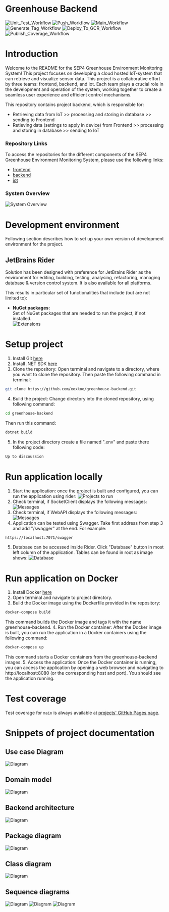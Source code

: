 # Greenhouse Backend

![Unit_Test_Workflow](https://github.com/xoxkoo/greenhouse-backend/actions/workflows/unit_test.yaml/badge.svg)
![Push_Workflow](https://github.com/xoxkoo/greenhouse-backend/actions/workflows/push.yaml/badge.svg)
![Main_Workflow](https://github.com/xoxkoo/greenhouse-backend/actions/workflows/main.yaml/badge.svg)
![Generate_Tag_Workflow](https://github.com/xoxkoo/greenhouse-backend/actions/workflows/generate-tag.yaml/badge.svg)
![Deploy_To_GCR_Workflow](https://github.com/xoxkoo/greenhouse-backend/actions/workflows/deploy_to_gcr.yaml/badge.svg)
![Publish_Coverage_Workflow](https://github.com/xoxkoo/greenhouse-backend/actions/workflows/publish-coverage.yaml/badge.svg)

# Introduction

Welcome to the README for the SEP4 Greenhouse Environment Monitoring System! This project focuses on developing a cloud hosted IoT-system that can retrieve and visualize sensor data.
This project is a collaborative effort by three teams: frontend, backend, and iot. Each team plays a crucial role in the development and operation of the system, working together to create a seamless user experience and efficient control mechanisms.

This repository contains project backend, which is responsible for:
- Retrieving data from IoT >> processing and storing in database >> sending to Frontend
- Retieving data (settings to apply in device) from Frontend >> processing and storing in database >> sending to IoT

### Repository Links

To access the repositories for the different components of the SEP4 Greenhouse Environment Monitoring System, please use the following links:

- [frontend](https://github.com/ham222/greenhouse-frontend)<br/>
- [backend](https://github.com/xoxkoo/greenhouse-backend)
- [iot](https://github.com/wikcioo/greenhouse-iot)

### System Overview

![System Overview](docs/images/sep4-system-overview.png)

# Development environment

Following section describes how to set up your own version of development environment for the project.

## JetBrains Rider

Solution has been designed with preference for JetBrains Rider as the environment for editing, building, testing, analysing, refactoring, managing database & version control system. It is also available for all platforms.

This results in particular set of functionalities that include (but are not limited to):

- **NuGet packages:**\
  Set of NuGet packages that are needed to run the project, if not installed.\
  ![Extensions](docs/images/NuGet_packages.png)

# Setup project

1. Install Git [here](https://git-scm.com/downloads)
2. Install .NET SDK [here](https://dotnet.microsoft.com/download)
3. Clone the repository: Open terminal and navigate to a directory, where you want to clone the repository. Then paste the following command in terminal:
```bash 
git clone https://github.com/xoxkoo/greenhouse-backend.git
```
4. Build the project: Change directory into the cloned repository, using following command:
```bash 
cd greenhouse-backend
```
Then run this command:
```bash 
dotnet build
```
5. In the project directory create a file named ".env" and paste there following code:
```bash 
Up to discoussion
```

# Run application locally

1. Start the application: once the project is built and configured, you can run the application using rider:
   ![Projects to run](docs/images/run_projects.png)
2. Check terminal, if SocketClient displays the following messages:
   ![Messages](docs/images/socket_client_terminal.png)
3. Check terminal, if WebAPI displays the following messages:
   ![Messages](docs/images/webapi_terminal.png)
4. Application can be tested using Swagger. Take first address from step 3 and add "/swagger" at the end. For example:
```bash 
https://localhost:7071/swagger
```
5. Database can be accessed inside Rider. Click "Database" button in most left column of the application. Tables can be found in root as image shows:
   ![Database](docs/images/database.png)

# Run application on Docker

1. Install Docker [here](https://www.docker.com/get-started)
2. Open terminal and navigate to project directory.
3. Build the Docker image using the Dockerfile provided in the repository:
```bash 
docker-compose build
```
This command builds the Docker image and tags it with the name greenhouse-backend.
4. Run the Docker container: After the Docker image is built, you can run the application in a Docker containers using the following command:
```bash 
docker-compose up
```
This command starts a Docker containers from the greenhouse-backend images.
5. Access the application: Once the Docker container is running, you can access the application by opening a web browser and navigating to http://localhost:8080 (or the corresponding host and port). You should see the application running.

# Test coverage

Test coverage for ```main``` is always available at [projects' GitHub Pages page](https://xoxkoo.github.io/greenhouse-backend/).

# Snippets of project documentation

## Use case Diagram
![Diagram](docs/images/usecase_diagram.svg)
## Domain model
![Diagram](docs/images/domain_model.svg)
## Backend architecture
![Diagram](docs/images/ArchitectureDiagram.drawio.png)
## Package diagram
![Diagram](docs/images/Package-diagram.svg)
## Class diagram
![Diagram](docs/images/Class-diagram-backend.svg)
## Sequence diagrams
![Diagram](docs/images/ScheduleSequenceDiagram_async.svg)
![Diagram](docs/images/ExecuteSchedulePlanSequenceDiagram.svg)
![Diagram](docs/images/WateringSystemSequenceDiagram_async.svg)